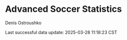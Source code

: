 # Advanced Soccer Statistics
Denis Ostroushko

<!-- gfm -->

Last successful data update: 2025-03-28 11:18:23 CST
